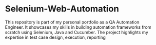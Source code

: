 # Selenium-Web-Automation
This repository is part of my personal portfolio as a QA Automation Engineer. It showcases my skills in building automation frameworks from scratch using Selenium, Java and Cucumber. The project highlights my expertise in test case design, execution, reporting

